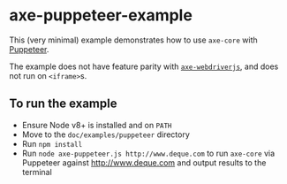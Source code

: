 # axe-puppeteer-example

This (very minimal) example demonstrates how to use `axe-core` with [Puppeteer](https://github.com/GoogleChrome/puppeteer).

The example does not have feature parity with [`axe-webdriverjs`](https://github.com/dequelabs/axe-webdriverjs), and does not run on `<iframe>`s.

## To run the example

* Ensure Node v8+ is installed and on `PATH`
* Move to the `doc/examples/puppeteer` directory
* Run `npm install`
* Run `node axe-puppeteer.js http://www.deque.com` to run `axe-core` via Puppeteer against http://www.deque.com and output results to the terminal
